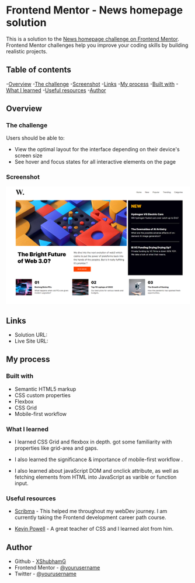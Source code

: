 # Frontend Mentor - News homepage solution

This is a solution to the [News homepage challenge on Frontend Mentor](https://www.frontendmentor.io/challenges/news-homepage-H6SWTa1MFl). Frontend Mentor challenges help you improve your coding skills by building realistic projects.

## Table of contents

-[Overview](#overview)
 -[The challenge](#the-challenge)
 -[Screenshot](#screenshot)
 -[Links](#links)
-[My process](#my-process)
 -[Built with](#built-with)
 -[What I learned](#what-i-learned)
 -[Useful resources](#useful-resources)
-[Author](#author)

## Overview

### The challenge

Users should be able to:

- View the optimal layout for the interface depending on their device's screen size
- See hover and focus states for all interactive elements on the page

### Screenshot

![](Screenshot.png)

## Links

- Solution URL: 
- Live Site URL:


## My process

### Built with

- Semantic HTML5 markup
- CSS custom properties
- Flexbox
- CSS Grid
- Mobile-first workflow

### What I learned

- I learned CSS Grid and flexbox in depth.
got some familiarity with properties like grid-area and gaps. 

- I also learned the significance & importance of mobile-first workflow .

- I also learned about javaScript DOM and onclick attribute, as well as fetching elements from HTML into JavaScript as varible or function input.


### Useful resources 

- [Scribma](https://scrimba.com/) - This helped me throughout my webDev  journey. I am currently taking the Frontend development career path course.

- [Kevin Powell](https://www.youtube.com/@KevinPowell) - A great teacher of CSS and  I learned alot from him.


## Author

- Github - [XShubhamG](https://www.your-site.com)
- Frontend Mentor - [@yourusername](https://www.frontendmentor.io/profile/XshubhamG)
- Twitter - [@yourusername](https://www.twitter.com/Codin_nerd)

